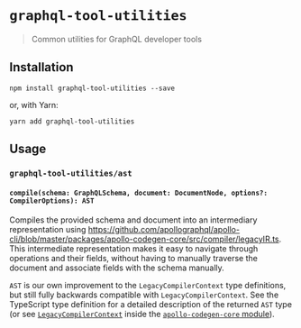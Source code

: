 # `graphql-tool-utilities`

> Common utilities for GraphQL developer tools

## Installation

```
npm install graphql-tool-utilities --save
```

or, with Yarn:

```
yarn add graphql-tool-utilities
```

## Usage

### `graphql-tool-utilities/ast`

#### `compile(schema: GraphQLSchema, document: DocumentNode, options?: CompilerOptions): AST`

Compiles the provided schema and document into an intermediary representation using https://github.com/apollographql/apollo-cli/blob/master/packages/apollo-codegen-core/src/compiler/legacyIR.ts. This intermediate representation makes it easy to navigate through operations and their fields, without having to manually traverse the document and associate fields with the schema manually.

`AST` is our own improvement to the `LegacyCompilerContext` type definitions, but still fully backwards compatible with `LegacyCompilerContext`. See the TypeScript type definition for a detailed description of the returned `AST` type (or see [`LegacyCompilerContext`](https://github.com/apollographql/apollo-cli/blob/master/packages/apollo-codegen-core/src/compiler/legacyIR.ts) inside the [`apollo-codegen-core` module](https://github.com/apollographql/apollo-cli/tree/master/packages/apollo-codegen-core)).
